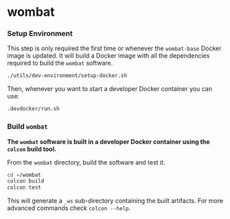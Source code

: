 # wombat

### Setup Environment

This step is only required the first time or whenever the `wombat-base` Docker image is updated.
It will build a Docker image with all the dependencies required to build the `wombat` software.

```bash
./utils/dev-environment/setup-docker.sh
```

Then, whenever you want to start a developer Docker container you can use:

```bash
.devdocker/run.sh
```

### Build `wombat`

**The `wombat` software is built in a developer Docker container using the `colcon` build tool.**

From the `wombat` directory, build the software and test it.

```bash
cd ~/wombat
colcon build
colcon test
```

This will generate a `_ws` sub-directory containing the built artifacts.
For more advanced commands check `colcon --help`.

